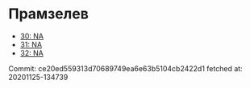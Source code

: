 # Прамзелев
- [30: NA](30.md)
- [31: NA](31.md)
- [32: NA](32.md)

Commit: ce20ed559313d70689749ea6e63b5104cb2422d1
 fetched at: 20201125-134739

